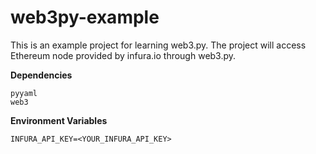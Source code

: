 # web3py-example

This is an example project for learning web3.py. The project will access Ethereum node provided by infura.io through web3.py.

**Dependencies**
```
pyyaml
web3
```

**Environment Variables**
```
INFURA_API_KEY=<YOUR_INFURA_API_KEY>
```